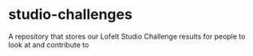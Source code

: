 # studio-challenges
A repository that stores our Lofelt Studio Challenge results for people to look at and contribute to

